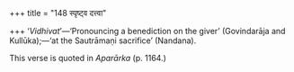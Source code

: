 +++
title = "148 स्पृष्ट्व दत्त्वा"

+++
‘*Vidhivat*’—‘Pronouncing a benediction on the giver’ (Govindarāja and
Kullūka);—‘at the Sautrāmaṇi sacrifice’ (Nandana).

This verse is quoted in *Aparārka* (p. 1164.)


